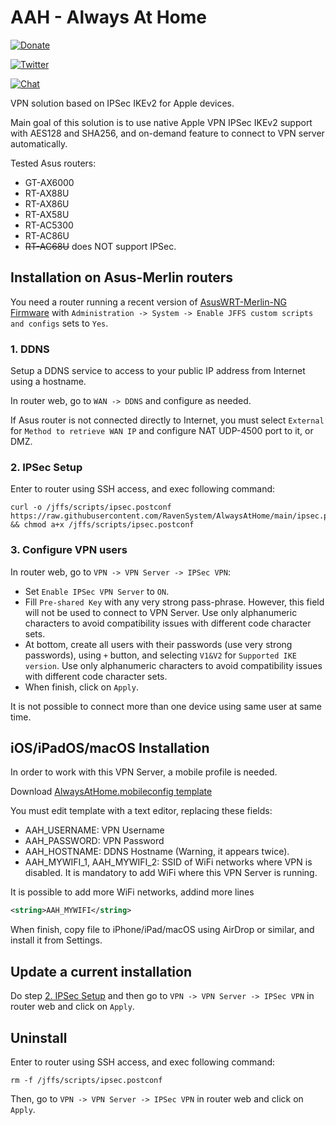 # AAH - Always At Home

[![Donate](https://img.shields.io/badge/donate-PayPal-blue.svg)](https://paypal.me/ravensystem)

[![Twitter](https://img.shields.io/twitter/follow/RavenSystem.svg?style=social)](https://twitter.com/RavenSystem)

[![Chat](https://img.shields.io/discord/594630635696553994?style=social)](https://discord.gg/v8hyxj2)

VPN solution based on IPSec IKEv2 for Apple devices.

Main goal of this solution is to use native Apple VPN IPSec IKEv2 support with AES128 and SHA256, and on-demand feature to connect to VPN server automatically.

Tested Asus routers:
- GT-AX6000
- RT-AX88U
- RT-AX86U
- RT-AX58U
- RT-AC5300
- RT-AC86U
- ~~RT-AC68U~~ does NOT support IPSec.

## Installation on Asus-Merlin routers

You need a router running a recent version of [AsusWRT-Merlin-NG Firmware](https://www.asuswrt-merlin.net) with `Administration -> System -> Enable JFFS custom scripts and configs` sets to `Yes`.

### 1. DDNS

Setup a DDNS service to access to your public IP address from Internet using a hostname.

In router web, go to `WAN -> DDNS` and configure as needed.

If Asus router is not connected directly to Internet, you must select `External` for `Method to retrieve WAN IP` and configure NAT UDP-4500 port to it, or DMZ.

### 2. IPSec Setup

Enter to router using SSH access, and exec following command:

```shell
curl -o /jffs/scripts/ipsec.postconf https://raw.githubusercontent.com/RavenSystem/AlwaysAtHome/main/ipsec.postconf && chmod a+x /jffs/scripts/ipsec.postconf
```

### 3. Configure VPN users

In router web, go to `VPN -> VPN Server -> IPSec VPN`:
- Set `Enable IPSec VPN Server` to `ON`.
- Fill `Pre-shared Key` with any very strong pass-phrase. However, this field will not be used to connect to VPN Server. Use only alphanumeric characters to avoid compatibility issues with different code character sets.
- At bottom, create all users with their passwords (use very strong passwords), using `+` button, and selecting `V1&V2` for `Supported IKE version`. Use only alphanumeric characters to avoid compatibility issues with different code character sets.
- When finish, click on `Apply`.

It is not possible to connect more than one device using same user at same time.

## iOS/iPadOS/macOS Installation

In order to work with this VPN Server, a mobile profile is needed.

Download [AlwaysAtHome.mobileconfig template](https://github.com/RavenSystem/AlwaysAtHome/raw/main/AlwaysAtHome.mobileconfig)

You must edit template with a text editor, replacing these fields:
- AAH_USERNAME: VPN Username
- AAH_PASSWORD: VPN Password
- AAH_HOSTNAME: DDNS Hostname (Warning, it appears twice).
- AAH_MYWIFI_1, AAH_MYWIFI_2: SSID of WiFi networks where VPN is disabled. It is mandatory to add WiFi where this VPN Server is running.

It is possible to add more WiFi networks, addind more lines
```xml
<string>AAH_MYWIFI</string>
```

When finish, copy file to iPhone/iPad/macOS using AirDrop or similar, and install it from Settings.

## Update a current installation

Do step [2. IPSec Setup](#2-ipsec-setup) and then go to `VPN -> VPN Server -> IPSec VPN` in router web and click on `Apply`.

## Uninstall

Enter to router using SSH access, and exec following command:

```shell
rm -f /jffs/scripts/ipsec.postconf
```
Then, go to `VPN -> VPN Server -> IPSec VPN` in router web and click on `Apply`.
